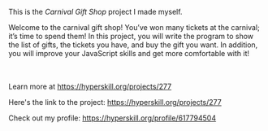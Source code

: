 This is the *Carnival Gift Shop* project I made myself.


<p>Welcome to the carnival gift shop! You’ve won many tickets at the carnival; it’s time to spend them! In this project, you will write the program to show the list of gifts, the tickets you have, and buy the gift you want. In addition, you will improve your JavaScript skills and get more comfortable with it!</p><br/><br/>Learn more at <a href="https://hyperskill.org/projects/277?utm_source=ide&utm_medium=ide&utm_campaign=ide&utm_content=project-card">https://hyperskill.org/projects/277</a>

Here's the link to the project: https://hyperskill.org/projects/277

Check out my profile: https://hyperskill.org/profile/617794504